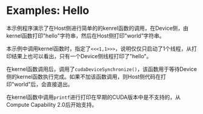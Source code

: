 # Examples: Hello

本示例程序演示了在Host侧进行简单的的kenrel函数的调用，在Device侧，由kernel函数打印"hello"字符串，然后在Host侧打印"world”字符串。

本示例中调用kernel函数时，指定了`<<<1,1>>>`，说明仅仅只启动了1个线程，从打印结果上也可以看出，只有一个Device侧线程打印了"hello"。

在kernel函数调用后，调用了`cudaDeviceSynchronize()`，该函数用于等待Device侧的kernel函数执行完成。如果不加该函数调用，则Host侧代码在打印"world"后，会直接退出。

在kernel函数中调用`printf`进行打印在早期的CUDA版本中是不支持的，从Compute Capability 2.0后开始支持。
